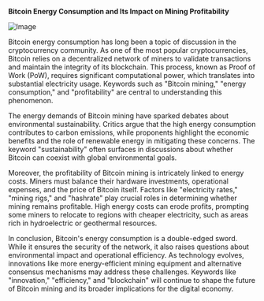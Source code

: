 **Bitcoin Energy Consumption and Its Impact on Mining Profitability**

![Image](https://github.com/user-attachments/assets/31692037-0104-4703-abd1-696b6a7dd41b)

Bitcoin energy consumption has long been a topic of discussion in the cryptocurrency community. As one of the most popular cryptocurrencies, Bitcoin relies on a decentralized network of miners to validate transactions and maintain the integrity of its blockchain. This process, known as Proof of Work (PoW), requires significant computational power, which translates into substantial electricity usage. Keywords such as "Bitcoin mining," "energy consumption," and "profitability" are central to understanding this phenomenon.

The energy demands of Bitcoin mining have sparked debates about environmental sustainability. Critics argue that the high energy consumption contributes to carbon emissions, while proponents highlight the economic benefits and the role of renewable energy in mitigating these concerns. The keyword "sustainability" often surfaces in discussions about whether Bitcoin can coexist with global environmental goals.

Moreover, the profitability of Bitcoin mining is intricately linked to energy costs. Miners must balance their hardware investments, operational expenses, and the price of Bitcoin itself. Factors like "electricity rates," "mining rigs," and "hashrate" play crucial roles in determining whether mining remains profitable. High energy costs can erode profits, prompting some miners to relocate to regions with cheaper electricity, such as areas rich in hydroelectric or geothermal resources.

In conclusion, Bitcoin's energy consumption is a double-edged sword. While it ensures the security of the network, it also raises questions about environmental impact and operational efficiency. As technology evolves, innovations like more energy-efficient mining equipment and alternative consensus mechanisms may address these challenges. Keywords like "innovation," "efficiency," and "blockchain" will continue to shape the future of Bitcoin mining and its broader implications for the digital economy.